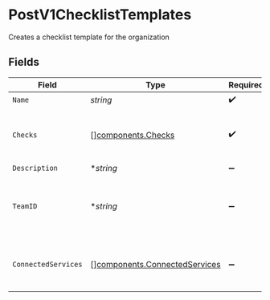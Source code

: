 # PostV1ChecklistTemplates

Creates a checklist template for the organization


## Fields

| Field                                                                          | Type                                                                           | Required                                                                       | Description                                                                    |
| ------------------------------------------------------------------------------ | ------------------------------------------------------------------------------ | ------------------------------------------------------------------------------ | ------------------------------------------------------------------------------ |
| `Name`                                                                         | *string*                                                                       | :heavy_check_mark:                                                             | N/A                                                                            |
| `Checks`                                                                       | [][components.Checks](../../models/components/checks.md)                       | :heavy_check_mark:                                                             | An array of checks for the checklist template                                  |
| `Description`                                                                  | **string*                                                                      | :heavy_minus_sign:                                                             | N/A                                                                            |
| `TeamID`                                                                       | **string*                                                                      | :heavy_minus_sign:                                                             | The ID of the Team that owns the checklist template                            |
| `ConnectedServices`                                                            | [][components.ConnectedServices](../../models/components/connectedservices.md) | :heavy_minus_sign:                                                             | Array of service IDs to attach checklist template to                           |